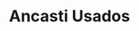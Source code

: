 ---
title: "Ancasti Usados"
url: /san-fernando-del-valle-de-catamarca/ancasti-usados/
shop: coche
---